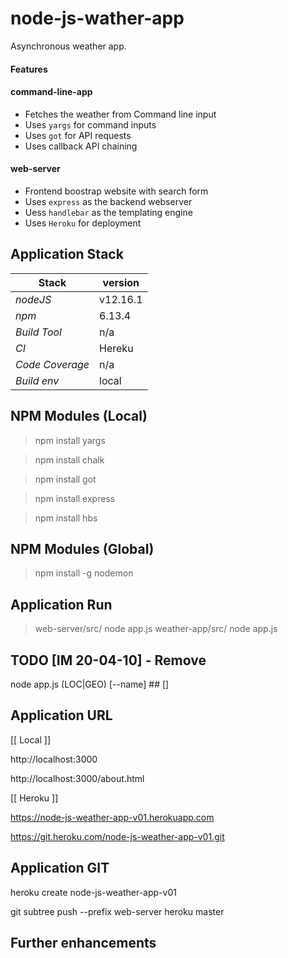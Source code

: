 # node-js-wather-app
Asynchronous weather app.

#### Features 
#### command-line-app 
- Fetches the weather from Command line input
- Uses `yargs` for command inputs
- Uses `got` for API requests
- Uses callback API chaining 

#### web-server 
- Frontend boostrap website with search form
- Uses `express` as the backend webserver
- Uess `handlebar` as the templating engine
- Uses `Heroku` for deployment

## Application Stack

Stack  | version |
--- | --- |  
*nodeJS* | v12.16.1
*npm* | 6.13.4
*Build Tool* | n/a
*CI* | Hereku
*Code Coverage* | n/a
*Build env* | local

## NPM Modules (Local)
> npm install yargs

> npm install chalk

> npm install got

> npm install express

> npm install hbs

## NPM Modules (Global)
> npm install -g nodemon

## Application Run
> web-server/src/ node app.js
> weather-app/src/ node app.js

## TODO [IM 20-04-10] - Remove
node app.js (LOC|GEO) [--name] ## []

## Application URL

[[ Local ]]

http://localhost:3000 

http://localhost:3000/about.html


[[ Heroku ]]

https://node-js-weather-app-v01.herokuapp.com

https://git.heroku.com/node-js-weather-app-v01.git


## Application GIT

heroku create node-js-weather-app-v01

git subtree push --prefix web-server heroku master

## Further enhancements 